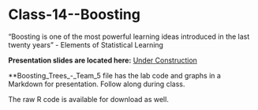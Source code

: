 # Class-14--Boosting

“Boosting is one of the most powerful learning ideas introduced in the last twenty years” - Elements of Statistical Learning

**Presentation slides are located here:** [Under Construction](https://docs.google.com/presentation/d/1ecW-ElXBj5FRE_ojvuww6KvFNZX1_TWjTFywGjgtKws/edit#slide=id.g1cf17b82c1_2_5)

**Boosting_Trees_-_Team_5 file has the lab code and graphs in a Markdown for presentation.  Follow along during class.

The raw R code is available for download as well.
